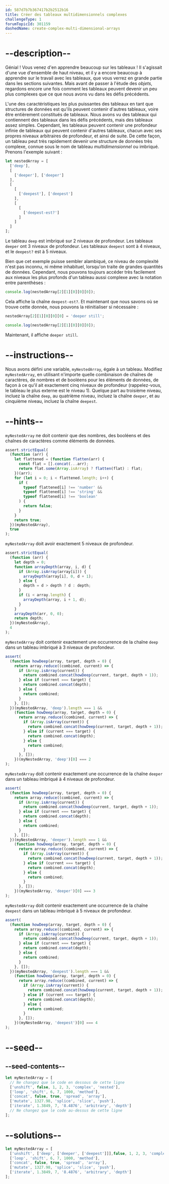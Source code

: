 ```yaml
---
id: 587d7b7b367417b2b2512b16
title: Créer des tableaux multidimensionnels complexes
challengeType: 1
forumTopicId: 301159
dashedName: create-complex-multi-dimensional-arrays
---
```


# --description--

Génial ! Vous venez d'en apprendre beaucoup sur les tableaux ! Il s'agissait d'une vue d'ensemble de haut niveau, et il y a encore beaucoup à apprendre sur le travail avec les tableaux, que vous verrez en grande partie dans les sections suivantes. Mais avant de passer à l'étude des <dfn>objets</dfn>, regardons encore une fois comment les tableaux peuvent devenir un peu plus complexes que ce que nous avons vu dans les défis précédents.

L'une des caractéristiques les plus puissantes des tableaux en tant que structures de données est qu'ils peuvent contenir d'autres tableaux, voire être entièrement constitués de tableaux. Nous avons vu des tableaux qui contiennent des tableaux dans les défis précédents, mais des tableaux assez simples. Cependant, les tableaux peuvent contenir une profondeur infinie de tableaux qui peuvent contenir d'autres tableaux, chacun avec ses propres niveaux arbitraires de profondeur, et ainsi de suite. De cette façon, un tableau peut très rapidement devenir une structure de données très complexe, connue sous le nom de tableau <dfn>multidimensionnel</dfn> ou imbriqué. Prenons l'exemple suivant :

```js
let nestedArray = [
  ['deep'],
  [
    ['deeper'], ['deeper'] 
  ],
  [
    [
      ['deepest'], ['deepest']
    ],
    [
      [
        ['deepest-est?']
      ]
    ]
  ]
];
```

Le tableau `deep` est imbriqué sur 2 niveaux de profondeur. Les tableaux `deeper` ont 3 niveaux de profondeur. Les tableaux `deepest` sont à 4 niveaux, et le `deepest?` est à 5 niveaux.

Bien que cet exemple puisse sembler alambiqué, ce niveau de complexité n'est pas inconnu, ni même inhabituel, lorsqu'on traite de grandes quantités de données. Cependant, nous pouvons toujours accéder très facilement aux niveaux les plus profonds d'un tableau aussi complexe avec la notation entre parenthèses :

```js
console.log(nestedArray[2][1][0][0][0]);
```

Cela affiche la chaîne `deepest-est?`. Et maintenant que nous savons où se trouve cette donnée, nous pouvons la réinitialiser si nécessaire :

```js
nestedArray[2][1][0][0][0] = 'deeper still';

console.log(nestedArray[2][1][0][0][0]);
```

Maintenant, il affiche `deeper still`.

# --instructions--

Nous avons défini une variable, `myNestedArray`, égale à un tableau. Modifiez `myNestedArray`, en utilisant n'importe quelle combinaison de chaînes de caractères, de nombres et de booléens pour les éléments de données, de façon à ce qu'il ait exactement cinq niveaux de profondeur (rappelez-vous, le tableau le plus externe est le niveau 1). Quelque part au troisième niveau, incluez la chaîne `deep`, au quatrième niveau, incluez la chaîne `deeper`, et au cinquième niveau, incluez la chaîne `deepest`.

# --hints--

`myNestedArray` ne doit contenir que des nombres, des booléens et des chaînes de caractères comme éléments de données.

```js
assert.strictEqual(
  (function (arr) {
    let flattened = (function flatten(arr) {
      const flat = [].concat(...arr);
      return flat.some(Array.isArray) ? flatten(flat) : flat;
    })(arr);
    for (let i = 0; i < flattened.length; i++) {
      if (
        typeof flattened[i] !== 'number' &&
        typeof flattened[i] !== 'string' &&
        typeof flattened[i] !== 'boolean'
      ) {
        return false;
      }
    }
    return true;
  })(myNestedArray),
  true
);
```

`myNestedArray` doit avoir exactement 5 niveaux de profondeur.

```js
assert.strictEqual(
  (function (arr) {
    let depth = 0;
    function arrayDepth(array, i, d) {
      if (Array.isArray(array[i])) {
        arrayDepth(array[i], 0, d + 1);
      } else {
        depth = d > depth ? d : depth;
      }
      if (i < array.length) {
        arrayDepth(array, i + 1, d);
      }
    }
    arrayDepth(arr, 0, 0);
    return depth;
  })(myNestedArray),
  4
);
```

`myNestedArray` doit contenir exactement une occurrence de la chaîne `deep` dans un tableau imbriqué à 3 niveaux de profondeur.

```js
assert(
  (function howDeep(array, target, depth = 0) {
    return array.reduce((combined, current) => {
      if (Array.isArray(current)) {
        return combined.concat(howDeep(current, target, depth + 1));
      } else if (current === target) {
        return combined.concat(depth);
      } else {
        return combined;
      }
    }, []);
  })(myNestedArray, 'deep').length === 1 &&
    (function howDeep(array, target, depth = 0) {
      return array.reduce((combined, current) => {
        if (Array.isArray(current)) {
          return combined.concat(howDeep(current, target, depth + 1));
        } else if (current === target) {
          return combined.concat(depth);
        } else {
          return combined;
        }
      }, []);
    })(myNestedArray, 'deep')[0] === 2
);
```

`myNestedArray` doit contenir exactement une occurrence de la chaîne `deeper` dans un tableau imbriqué à 4 niveaux de profondeur.

```js
assert(
  (function howDeep(array, target, depth = 0) {
    return array.reduce((combined, current) => {
      if (Array.isArray(current)) {
        return combined.concat(howDeep(current, target, depth + 1));
      } else if (current === target) {
        return combined.concat(depth);
      } else {
        return combined;
      }
    }, []);
  })(myNestedArray, 'deeper').length === 1 &&
    (function howDeep(array, target, depth = 0) {
      return array.reduce((combined, current) => {
        if (Array.isArray(current)) {
          return combined.concat(howDeep(current, target, depth + 1));
        } else if (current === target) {
          return combined.concat(depth);
        } else {
          return combined;
        }
      }, []);
    })(myNestedArray, 'deeper')[0] === 3
);
```

`myNestedArray` doit contenir exactement une occurrence de la chaîne `deepest` dans un tableau imbriqué à 5 niveaux de profondeur.

```js
assert(
  (function howDeep(array, target, depth = 0) {
    return array.reduce((combined, current) => {
      if (Array.isArray(current)) {
        return combined.concat(howDeep(current, target, depth + 1));
      } else if (current === target) {
        return combined.concat(depth);
      } else {
        return combined;
      }
    }, []);
  })(myNestedArray, 'deepest').length === 1 &&
    (function howDeep(array, target, depth = 0) {
      return array.reduce((combined, current) => {
        if (Array.isArray(current)) {
          return combined.concat(howDeep(current, target, depth + 1));
        } else if (current === target) {
          return combined.concat(depth);
        } else {
          return combined;
        }
      }, []);
    })(myNestedArray, 'deepest')[0] === 4
);
```

# --seed--

## --seed-contents--

```js
let myNestedArray = [
  // Ne changez que le code en dessous de cette ligne
  ['unshift', false, 1, 2, 3, 'complex', 'nested'],
  ['loop', 'shift', 6, 7, 1000, 'method'],
  ['concat', false, true, 'spread', 'array'],
  ['mutate', 1327.98, 'splice', 'slice', 'push'],
  ['iterate', 1.3849, 7, '8.4876', 'arbitrary', 'depth']
  // Ne changez que le code au-dessus de cette ligne
];
```

# --solutions--

```js
let myNestedArray = [
  ['unshift', ['deep', ['deeper', ['deepest']]],false, 1, 2, 3, 'complex', 'nested'],
  ['loop', 'shift', 6, 7, 1000, 'method'],
  ['concat', false, true, 'spread', 'array'],
  ['mutate', 1327.98, 'splice', 'slice', 'push'],
  ['iterate', 1.3849, 7, '8.4876', 'arbitrary', 'depth']
];
```
